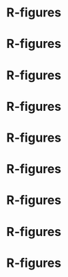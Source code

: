 # R-figures
# R-figures
# R-figures
# R-figures
# R-figures
# R-figures
# R-figures
# R-figures
# R-figures
